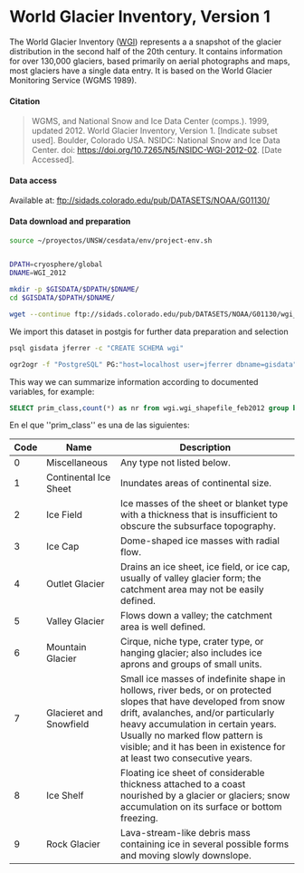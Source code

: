 # World Glacier Inventory, Version 1

The World Glacier Inventory ([WGI](https://nsidc.org/data/g01130)) represents a a snapshot of the glacier distribution in the second half of the 20th century. It contains information for over 130,000 glaciers, based primarily on aerial photographs and maps, most glaciers have a single data entry. It is based on the World Glacier Monitoring Service (WGMS 1989).

#### Citation
> WGMS, and National Snow and Ice Data Center (comps.). 1999, updated 2012. World Glacier Inventory, Version 1. [Indicate subset used]. Boulder, Colorado USA. NSIDC: National Snow and Ice Data Center. doi: https://doi.org/10.7265/N5/NSIDC-WGI-2012-02. [Date Accessed].

#### Data access
Available at: ftp://sidads.colorado.edu/pub/DATASETS/NOAA/G01130/

#### Data download and preparation


```sh
source ~/proyectos/UNSW/cesdata/env/project-env.sh


DPATH=cryosphere/global
DNAME=WGI_2012

mkdir -p $GISDATA/$DPATH/$DNAME/
cd $GISDATA/$DPATH/$DNAME/

wget --continue ftp://sidads.colorado.edu/pub/DATASETS/NOAA/G01130/wgi_shapefile_feb2012.zip

```

We import this dataset in postgis for further data preparation and selection

```sh
psql gisdata jferrer -c "CREATE SCHEMA wgi"

ogr2ogr -f "PostgreSQL" PG:"host=localhost user=jferrer dbname=gisdata" -lco SCHEMA=wgi -nlt PROMOTE_TO_MULTI $GISDATA/inventories/WGI_2012/wgi_shapefile_feb2012.shp WGI_2012

```

This way we can summarize information according to documented variables, for example:

```sql
SELECT prim_class,count(*) as nr from wgi.wgi_shapefile_feb2012 group by prim_class;
```

En el que ''prim_class'' es una de las siguientes:

| Code | Name | Description |
|---|---|---|
|0 | Miscellaneous | Any type not listed below. |
|1 | Continental Ice Sheet | Inundates areas of continental size. |
|2 | Ice Field | Ice masses of the sheet or blanket type with a thickness that is insufficient to obscure the subsurface topography. |
|3 | Ice Cap | Dome-shaped ice masses with radial flow. |
|4 | Outlet Glacier | Drains an ice sheet, ice field, or ice cap, usually of valley glacier form; the catchment area may not be easily defined. |
|5 | Valley Glacier | Flows down a valley; the catchment area is well defined. |
|6 | Mountain Glacier | Cirque, niche type, crater type, or hanging glacier; also includes ice aprons and groups of small units. |
|7 | Glacieret and Snowfield | Small ice masses of indefinite shape in hollows, river beds, or on protected slopes that have developed from snow drift, avalanches, and/or particularly heavy accumulation in certain years. Usually no marked flow pattern is visible; and it has been in existence for at least two consecutive years. |
|8 | Ice Shelf | Floating ice sheet of considerable thickness attached to a coast nourished by a glacier or glaciers; snow accumulation on its surface or bottom freezing. |
|9 | Rock Glacier | Lava-stream-like debris mass containing ice in several possible forms and moving slowly downslope. |
